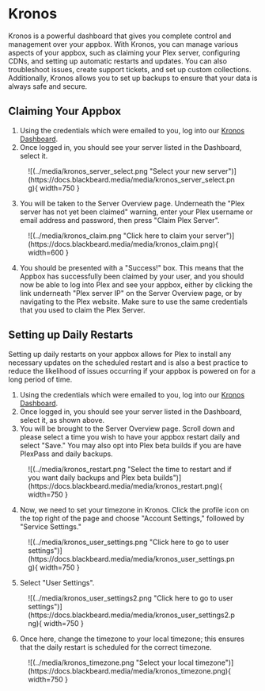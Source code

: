 # Kronos

Kronos is a powerful dashboard that gives you complete control and management over your appbox. With Kronos, you can manage various aspects of your appbox, such as claiming your Plex server, configuring CDNs, and setting up automatic restarts and updates. You can also troubleshoot issues, create support tickets, and set up custom collections. Additionally, Kronos allows you to set up backups to ensure that your data is always safe and secure.

## Claiming Your Appbox

1. Using the credentials which were emailed to you, log into our [Kronos Dashboard](https://kronos.blackbeard.shop).
2. Once logged in, you should see your server listed in the Dashboard, select it.
  
  <figure markdown>
  ![(../media/kronos_server_select.png "Select your new server")](https://docs.blackbeard.media/media/kronos_server_select.png){ width=750 }
  </figure>
  
3. You will be taken to the Server Overview page. Underneath the "Plex server has not yet been claimed" warning, enter your Plex username or email address and password, then press "Claim Plex Server".
  
  <figure markdown>
  ![(../media/kronos_claim.png "Click here to claim your server")](https://docs.blackbeard.media/media/kronos_claim.png){ width=600 }
  </figure>
  
4. You should be presented with a "Success!" box. This means that the Appbox has successfully been claimed by your user, and you should now be able to log into Plex and see your appbox, either by clicking the link underneath "Plex server IP" on the Server Overview page, or by navigating to the Plex website. Make sure to use the same credentials that you used to claim the Plex Server.

## Setting up Daily Restarts

Setting up daily restarts on your appbox allows for Plex to install any necessary updates on the scheduled restart and is also a best practice to reduce the likelihood of issues occurring if your appbox is powered on for a long period of time.

1. Using the credentials which were emailed to you, log into our [Kronos Dashboard](https://kronos.blackbeard.shop).
2. Once logged in, you should see your server listed in the Dashboard, select it, as shown above.
3. You will be brought to the Server Overview page. Scroll down and please select a time you wish to have your appbox restart daily and select "Save." You may also opt into Plex beta builds if you are have PlexPass and daily backups.
  
  <figure markdown>
  ![(../media/kronos_restart.png "Select the time to restart and if you want daily backups and Plex beta builds")](https://docs.blackbeard.media/media/kronos_restart.png){ width=750 }
  </figure>
  
4. Now, we need to set your timezone in Kronos. Click the profile icon on the top right of the page and choose "Account Settings," followed by "Service Settings."
  
  <figure markdown>
  ![(../media/kronos_user_settings.png "Click here to go to user settings")](https://docs.blackbeard.media/media/kronos_user_settings.png){ width=750 }
  </figure>
  
5. Select "User Settings".
  
  <figure markdown>
  ![(../media/kronos_user_settings2.png "Click here to go to user settings")](https://docs.blackbeard.media/media/kronos_user_settings2.png){ width=750 }
  </figure>
  
6. Once here, change the timezone to your local timezone; this ensures that the daily restart is scheduled for the correct timezone.
  
  <figure markdown>
  ![(../media/kronos_timezone.png "Select your local timezone")](https://docs.blackbeard.media/media/kronos_timezone.png){ width=750 }
  </figure>
  
